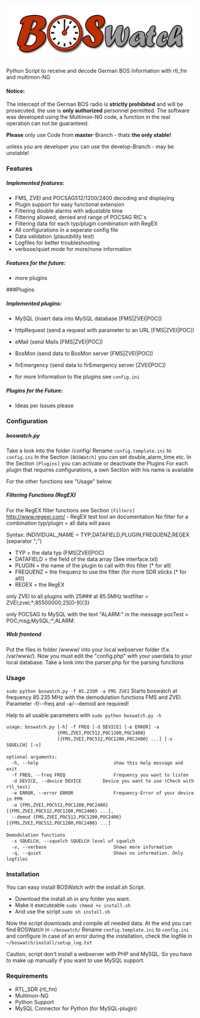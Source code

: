 ![# BOSWatch](/www/gfx/logo.png)

Python Script to receive and decode German BOS Information with rtl_fm and multimon-NG

#### Notice:
The intercept of the German BOS radio is **strictly prohibited** and will be prosecuted. the use is **only authorized** personnel permitted.
The software was developed using the Multimon-NG code, a function in the real operation can not be guaranteed.


**Please** only use Code from **master**-Branch - thats **the only stable!**

unless you are developer you can use the develop-Branch - may be unstable!

### Features
##### Implemented features:
- FMS, ZVEI and POCSAG512/1200/2400 decoding and displaying
- Plugin support for easy functional extension
- Filtering double alarms with adjustable time
- Filtering allowed, denied and range of POCSAG RIC´s
- Filtering data for each typ/plugin combination with RegEX
- All configurations in a seperate config file
- Data validation (plausibility test)
- Logfiles for better troubleshooting
- verbose/quiet mode for more/none information

##### Features for the future:
- more plugins


###Plugins
##### Implemented plugins:
- MySQL (insert data into MySQL database [FMS|ZVEI|POC])
- httpRequest (send a request with parameter to an URL [FMS|ZVEI|POC])
- eMail (send Mails [FMS|ZVEI|POC])
- BosMon (send data to BosMon server [FMS|ZVEI|POC])
- firEmergency (send data to firEmergency server [ZVEI|POC])

- for more Information to the plugins see `config.ini`

##### Plugins for the Future:
- Ideas per Issues please


### Configuration
##### boswatch.py
Take a look into the folder /config/
Rename `config.template.ini` to `config.ini`
In the Section `[BOSWatch]` you can set double_alarm_time etc.
In the Section `[Plugins]` you can activate or deactivate the Plugins
For each plugin that requires configurations, a own Section with his name is available

For the other functions see "Usage" below.

##### Filtering Functions (RegEX)
For the RegEX filter functions see Section `[Filters]`
http://www.regexr.com/ - RegEX test tool an documentation
No filter for a combination typ/plugin = all data will pass

Syntax: INDIVIDUAL_NAME = TYP;DATAFIELD;PLUGIN;FREQUENZ;REGEX (separator ";")
- TYP				= the data typ (FMS|ZVEI|POC)
- DATAFIELD	= the field of the data array (See interface.txt)
- PLUGIN			= the name of the plugin to call with this filter (* for all)
- FREQUENZ		= the frequenz to use the filter (for more SDR sticks (* for all))
- REGEX			= the RegEX

only ZVEI to all plugins with 25### at 85.5MHz
testfilter = ZVEI;zvei;*;85500000;25[0-9]{3}

only POCSAG to MySQL with the text "ALARM:" in the message
pocTest = POC;msg;MySQL;*;ALARM:

##### Web frontend
Put the files in folder /wwww/ into your local webserver folder (f.e. /var/www/).
Now you must edit the "config.php" with your userdata to your local database.
Take a look into the parser.php for the parsing functions  


### Usage
`sudo python boswatch.py -f 85.235M -a FMS ZVEI`
Starts boswatch at frequency 85.235 MHz with the demodulation functions FMS and ZVEI.
Parameter -f/--freq and -a/--demod are required!

Help to all usable parameters with `sudo python boswatch.py -h`

```
usage: boswatch.py [-h] -f FREQ [-d DEVICE] [-e ERROR] -a
                   {FMS,ZVEI,POC512,POC1200,POC2400}
                   [{FMS,ZVEI,POC512,POC1200,POC2400} ...] [-s SQUELCH] [-v]

optional arguments:
  -h, --help            				show this help message and exit
  -f FREQ, --freq FREQ  				Frequency you want to listen
  -d DEVICE, --device DEVICE		Device you want to use (Check with rtl_test)
  -e ERROR, --error ERROR				Frequency-Error of your device in PPM
  -a {FMS,ZVEI,POC512,POC1200,POC2400} [{FMS,ZVEI,POC512,POC1200,POC2400} ...],
  --demod {FMS,ZVEI,POC512,POC1200,POC2400} [{FMS,ZVEI,POC512,POC1200,POC2400} ...]
																Demodulation functions
  -s SQUELCH, --squelch SQUELCH	level of squelch
  -v, --verbose         				Shows more information
  -q, --quiet           				Shows no information. Only logfiles
```


### Installation
You can easy install BOSWatch with the install.sh Script.
- Download the install.sh in any folder you want.
- Make it executeable `sudo chmod +x install.sh`
- And use the script  `sudo sh install.sh`

Now the script downloads and compile all needed data.
At the end you can find BOSWatch in `~/boswatch/`
Rename `config.template.ini` to `config.ini` and configure
In case of an error during the installation, check the logfile in `~/boswatch/install/setup_log.txt`

Caution, script don't install a webserver with PHP and MySQL.
So you have to make up manually if you want to use MySQL support.


### Requirements
- RTL_SDR (rtl_fm)
- Multimon-NG
- Python Support
- MySQL Connector for Python (for MySQL-plugin)
